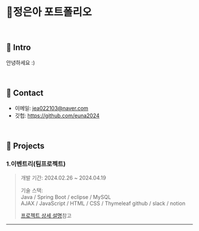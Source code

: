 # 📜정은아 포트폴리오

</br>

## :pushpin: Intro
안녕하세요 :)

</br>

## :pushpin: Contact
- 이메일: jea022103@naver.com
- 깃헙: https://github.com/euna2024

</br>

## :pushpin: Projects
### 1.이벤트리(팀프로젝트)
>개발 기간: 2024.02.26 ~ 2024.04.19
>  
>기술 스택:  
>Java / Spring Boot / eclipse / MySQL   
>AJAX / JavaScript / HTML / CSS / Thymeleaf
>github / slack / notion
>
>[프로젝트 상세 설명](https://github.com/kimsuujeong/KD3_B_Project)참고




---

